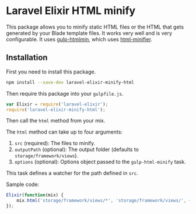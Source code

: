 # Laravel Elixir HTML minify

This package allows you to minify static HTML files or the HTML that gets generated by your Blade template files. It works very well and is very configurable. It uses [gulp-htmlmin]((https://github.com/jonschlinkert/gulp-htmlmin)), which uses [html-minifier](https://github.com/kangax/html-minifier).

## Installation

First you need to install this package.

```sh
npm install --save-dev laravel-elixir-minify-html
```

Then require this package into your `gulpfile.js`.

```js
var Elixir = require('laravel-elixir');
require('laravel-elixir-minify-html');
```

Then call the `html` method from your mix.

The `html` method can take up to four arguments:

  1. `src` (required): The files to minify.
  2. `outputPath` (optional): The output folder (defaults to `storage/framework/views`).
  3. `options` (optional):  Options object passed to the `gulp-html-minify` task.

This task defines a watcher for the path defined in `src`.

Sample code:

```js
Elixir(function(mix) {
    mix.html('storage/framework/views/*', 'storage/framework/views/', {collapseWhitespace: true, removeAttributeQuotes: true, removeComments: true, minifyJS: true});
});
```